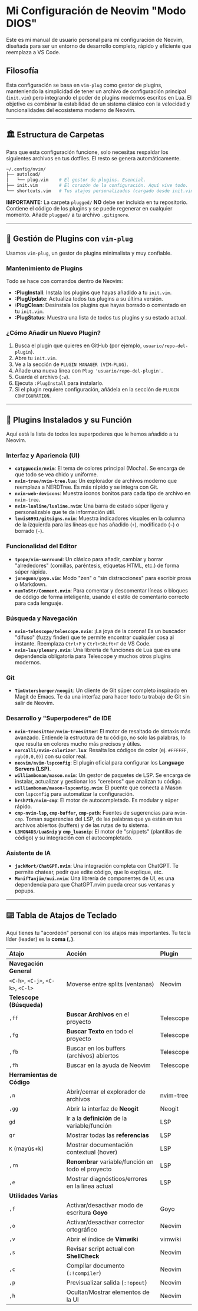 # Mi Configuración de Neovim "Modo DIOS"

Este es mi manual de usuario personal para mi configuración de Neovim, diseñada para ser un entorno de desarrollo completo, rápido y eficiente que reemplaza a VS Code.

## Filosofía

Esta configuración se basa en `vim-plug` como gestor de plugins, manteniendo la simplicidad de tener un archivo de configuración principal (`init.vim`) pero integrando el poder de plugins modernos escritos en Lua. El objetivo es combinar la estabilidad de un sistema clásico con la velocidad y funcionalidades del ecosistema moderno de Neovim.

---

## 🏛️ Estructura de Carpetas

Para que esta configuración funcione, solo necesitas respaldar los siguientes archivos en tus dotfiles. El resto se genera automáticamente.

```bash
~/.config/nvim/
├── autoload/
│   └── plug.vim    # El gestor de plugins. Esencial.
├── init.vim        # El corazón de la configuración. Aquí vive todo.
└── shortcuts.vim   # Tus atajos personalizados (cargado desde init.vim).
```

**IMPORTANTE:** La carpeta `plugged/` **NO** debe ser incluida en tu repositorio. Contiene el código de los plugins y se puede regenerar en cualquier momento. Añade `plugged/` a tu archivo `.gitignore`.

---

## 🔌 Gestión de Plugins con `vim-plug`

Usamos `vim-plug`, un gestor de plugins minimalista y muy confiable.

### Mantenimiento de Plugins

Todo se hace con comandos dentro de Neovim:

* **:PlugInstall**: Instala los plugins que hayas añadido a tu `init.vim`.
* **:PlugUpdate**: Actualiza todos tus plugins a su última versión.
* **:PlugClean**: Desinstala los plugins que hayas borrado o comentado en tu `init.vim`.
* **:PlugStatus**: Muestra una lista de todos tus plugins y su estado actual.

### ¿Cómo Añadir un Nuevo Plugin?

1.  Busca el plugin que quieres en GitHub (por ejemplo, `usuario/repo-del-plugin`).
2.  Abre tu `init.vim`.
3.  Ve a la sección de `PLUGIN MANAGER (VIM-PLUG)`.
4.  Añade una nueva línea con `Plug 'usuario/repo-del-plugin'`.
5.  Guarda el archivo (`:w`).
6.  Ejecuta `:PlugInstall` para instalarlo.
7.  Si el plugin requiere configuración, añádela en la sección de `PLUGIN CONFIGURATION`.

---

## 🚀 Plugins Instalados y su Función

Aquí está la lista de todos los superpoderes que le hemos añadido a tu Neovim.

### Interfaz y Apariencia (UI)

* **`catppuccin/nvim`**: El tema de colores principal (Mocha). Se encarga de que todo se vea chido y uniforme.
* **`nvim-tree/nvim-tree.lua`**: Un explorador de archivos moderno que reemplaza a NERDTree. Es más rápido y se integra con Git.
* **`nvim-web-devicons`**: Muestra iconos bonitos para cada tipo de archivo en `nvim-tree`.
* **`nvim-lualine/lualine.nvim`**: Una barra de estado súper ligera y personalizable que te da información útil.
* **`lewis6991/gitsigns.nvim`**: Muestra indicadores visuales en la columna de la izquierda para las líneas que has añadido (`+`), modificado (`~`) o borrado (`-`).

### Funcionalidad del Editor

* **`tpope/vim-surround`**: Un clásico para añadir, cambiar y borrar "alrededores" (comillas, paréntesis, etiquetas HTML, etc.) de forma súper rápida.
* **`junegunn/goyo.vim`**: Modo "zen" o "sin distracciones" para escribir prosa o Markdown.
* **`numToStr/Comment.nvim`**: Para comentar y descomentar líneas o bloques de código de forma inteligente, usando el estilo de comentario correcto para cada lenguaje.

### Búsqueda y Navegación

* **`nvim-telescope/telescope.nvim`**: ¡La joya de la corona! Es un buscador "difuso" (fuzzy finder) que te permite encontrar cualquier cosa al instante. Reemplaza `Ctrl+P` y `Ctrl+Shift+F` de VS Code.
* **`nvim-lua/plenary.nvim`**: Una librería de funciones de Lua que es una dependencia obligatoria para Telescope y muchos otros plugins modernos.

### Git

* **`TimUntersberger/neogit`**: Un cliente de Git súper completo inspirado en Magit de Emacs. Te da una interfaz para hacer todo tu trabajo de Git sin salir de Neovim.

### Desarrollo y "Superpoderes" de IDE

* **`nvim-treesitter/nvim-treesitter`**: El motor de resaltado de sintaxis más avanzado. Entiende la estructura de tu código, no solo las palabras, lo que resulta en colores mucho más precisos y útiles.
* **`norcalli/nvim-colorizer.lua`**: Resalta los códigos de color (ej. `#FFFFFF`, `rgb(0,0,0)`) con su color real.
* **`neovim/nvim-lspconfig`**: El plugin oficial para configurar los **Language Servers (LSP)**.
* **`williamboman/mason.nvim`**: Un gestor de paquetes de LSP. Se encarga de instalar, actualizar y gestionar los "cerebros" que analizan tu código.
* **`williamboman/mason-lspconfig.nvim`**: El puente que conecta a Mason con `lspconfig` para automatizar la configuración.
* **`hrsh7th/nvim-cmp`**: El motor de autocompletado. Es modular y súper rápido.
* **`cmp-nvim-lsp`, `cmp-buffer`, `cmp-path`**: Fuentes de sugerencias para `nvim-cmp`. Toman sugerencias del LSP, de las palabras que ya están en tus archivos abiertos (buffers) y de las rutas de tu sistema.
* **`L3MON4D3/LuaSnip` y `cmp_luasnip`**: El motor de "snippets" (plantillas de código) y su integración con el autocompletado.

### Asistente de IA

* **`jackMort/ChatGPT.nvim`**: Una integración completa con ChatGPT. Te permite chatear, pedir que edite código, que lo explique, etc.
* **`MunifTanjim/nui.nvim`**: Una librería de componentes de UI, es una dependencia para que ChatGPT.nvim pueda crear sus ventanas y popups.

---

## ⌨️ Tabla de Atajos de Teclado

Aquí tienes tu "acordeón" personal con los atajos más importantes. Tu tecla líder (leader) es la **coma (`,`)**.

| Atajo | Acción | Plugin |
| :--- | :--- | :--- |
| **Navegación General** | | |
| `<C-h>`, `<C-j>`, `<C-k>`, `<C-l>` | Moverse entre splits (ventanas) | Neovim |
| **Telescope (Búsqueda)** | | |
| `,ff` | **Buscar Archivos** en el proyecto | Telescope |
| `,fg` | **Buscar Texto** en todo el proyecto | Telescope |
| `,fb` | Buscar en los buffers (archivos) abiertos | Telescope |
| `,fh` | Buscar en la ayuda de Neovim | Telescope |
| **Herramientas de Código** | | |
| `,n` | Abrir/cerrar el explorador de archivos | nvim-tree |
| `,gg` | Abrir la interfaz de **Neogit** | Neogit |
| `gd` | Ir a la **definición** de la variable/función | LSP |
| `gr` | Mostrar todas las **referencias** | LSP |
| `K` (mayús+k) | Mostrar documentación contextual (hover) | LSP |
| `,rn` | **Renombrar** variable/función en todo el proyecto | LSP |
| `,e` | Mostrar diagnósticos/errores en la línea actual | LSP |
| **Utilidades Varias** | | |
| `,f` | Activar/desactivar modo de escritura **Goyo** | Goyo |
| `,o` | Activar/desactivar corrector ortográfico | Neovim |
| `,v` | Abrir el índice de **Vimwiki** | vimwiki |
| `,s` | Revisar script actual con **ShellCheck** | Neovim |
| `,c` | Compilar documento (`:!compiler`) | Neovim |
| `,p` | Previsualizar salida (`:!opout`) | Neovim |
| `,h` | Ocultar/Mostrar elementos de la UI | Neovim |
